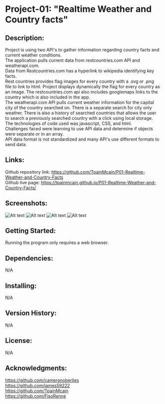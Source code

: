 # Project-01: "Realtime Weather and Country facts"

## Description:
Project is using two API's to gather information regarding country facts and current weather conditions.  
The application pulls current data from restcountries.com API and weatherapi.com.  
Data from Restcountries.com has a hyperlink to wikipedia identifying key facts.   
Rest countries provides flag images for every country with a .svg or .png file to link to html. 
Project displays dynamically the flag for every country as an image.
The restcountries.com api also includes googlemaps links to the country which is also included in the app.  
The weatherapi.com API pulls current weather information for the capital city of the country searched on. 
There is a separate search for city only weather.
There is also a history of searched countries that allows the user to search a previously searched country with a click using local storage.  
The technologies of code used was javascript, CSS, and html.  
Challenges faced were learning to use API data and determine if objects were separate or in an array.  
API data format is not standardized and many API's use different formats to send data.

## Links:
Github repository link: https://github.com/TpainMcain/P01-Realtime-Weather-and-Country-Facts  
Github live page: https://tpainmcain.github.io/P01-Realtime-Weather-and-Country-Facts/

## Screenshots:
![Alt text](/assets/imgs/sbc1.jpg?raw=true "1")
![Alt text](/assets/imgs/sbc2.jpg?raw=true "2")
![Alt text](/assets/imgs/sbc3.jpg?raw=true "3")
![Alt text](/assets/imgs/sbc4.jpg?raw=true "4")

## Getting Started:
Running the program only requires a web browser.

## Dependencies:
N/A

## Installing:
N/A

## Version History:
N/A

## License:
N/A

## Acknowledgments:
https://github.com/cameronoberlies  
https://github.com/james59222  
https://github.com/TpainMcain  
https://github.com/FisoRenne  

